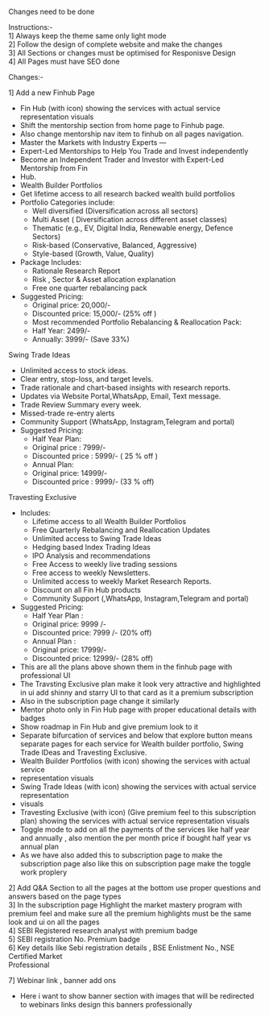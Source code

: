 Changes need to be done

Instructions:-   
1\] Always keep the theme same only light mode  
2\] Follow the design of complete website and make the changes  
3\] All Sections or changes must be optimised for Responisve Design  
4\] All Pages must have SEO done

Changes:-

1\] Add a new Finhub Page

* Fin Hub (with icon) showing the services with actual service representation visuals  
* Shift the mentorship section from home page to Finhub page.  
* Also change mentorship nav item to finhub on all pages navigation.  
* Master the Markets with Industry Experts —  
* Expert-Led Mentorships to Help You Trade and Invest independently  
* Become an Independent Trader and Investor with Expert-Led Mentorship from Fin  
* Hub.  
* Wealth Builder Portfolios  
* Get lifetime access to all research backed wealth build portfolios  
* Portfolio Categories include:  
  * Well diversified (Diversification across all sectors)  
  * Multi Asset ( Diversification across different asset classes)  
  * Thematic (e.g., EV, Digital India, Renewable energy, Defence Sectors)  
  * Risk-based (Conservative, Balanced, Aggressive)  
  * Style-based (Growth, Value, Quality)  
* Package Includes:  
  * Rationale Research Report  
  * Risk , Sector & Asset allocation explanation  
  * Free one quarter rebalancing pack  
* Suggested Pricing:  
  * Original price: 20,000/-  
  * Discounted price: 15,000/- (25% off )  
  * Most recommended Portfolio Rebalancing & Reallocation Pack:  
  * Half Year: 2499/-  
  * Annually: 3999/- (Save 33%)

Swing Trade Ideas

* Unlimited access to stock ideas.  
* Clear entry, stop-loss, and target levels.  
* Trade rationale and chart-based insights with research reports.  
* Updates via Website Portal,WhatsApp, Email, Text message.  
* Trade Review Summary every week.  
* Missed-trade re-entry alerts  
* Community Support (WhatsApp, Instagram,Telegram and portal)  
* Suggested Pricing:  
  * Half Year Plan:  
  * Original price : 7999/-  
  * Discounted price : 5999/- ( 25 % off )  
  * Annual Plan:  
  * Original price: 14999/-  
  * Discounted price : 9999/- (33 % off)

Travesting Exclusive

* Includes:  
  * Lifetime access to all Wealth Builder Portfolios  
  * Free Quarterly Rebalancing and Reallocation Updates  
  * Unlimited access to Swing Trade Ideas  
  * Hedging based Index Trading Ideas  
  * IPO Analysis and recommendations  
  * Free Access to weekly live trading sessions  
  * Free access to weekly Newsletters.  
  * Unlimited access to weekly Market Research Reports.  
  * Discount on all Fin Hub products  
  * Community Support (,WhatsApp, Instagram,Telegram and portal)  
* Suggested Pricing:  
  * Half Year Plan :  
  * Original price: 9999 /-  
  * Discounted price: 7999 /- (20% off)  
  * Annual Plan :  
  * Original price: 17999/-  
  * Discounted price: 12999/- (28% off)  
* This are all the plans above shown them in the finhub page with professional UI   
* The Travsting Exclusive plan make it look very attractive and highlighted in ui add shinny and starry UI to that card as it a premium subscription  
* Also in the subscription page change it similarly   
*  Mentor photo only in Fin Hub page with proper educational details with badges  
* Show roadmap in Fin Hub and give premium look to it  
* Separate bifurcation of services and below that explore button means separate pages for each service for Wealth builder portfolio, Swing Trade IDeas and Travesting Exclusive.  
* Wealth Builder Portfolios (with icon) showing the services with actual service  
* representation visuals  
* Swing Trade Ideas (with icon) showing the services with actual service representation  
* visuals  
* Travesting Exclusive (with icon) (Give premium feel to this subscription plan) showing the services with actual service representation visuals  
* Toggle mode to add on all the payments of the services like half year and annually , also mention the per month price if bought half year vs annual plan  
* As we have also added this to subscription page to make the subscription page also like this on subscription page make the toggle work proplery  
    
  

	  
2\] Add Q\&A Section to all the pages at the bottom use proper questions and answers based on the page types  
3\] In the subscription page  Highlight the market mastery program with premium feel and make sure all the premium highlights must be the same look and ui on all the pages  
4\] SEBI Registered research analyst with premium badge  
5\] SEBI registration No. Premium badge  
6\] Key details like Sebi registration details , BSE Enlistment No., NSE Certified Market  
Professional

7\] Webinar link , banner add ons

- Here i want to show banner section with images that will be redirected to webinars links design this banners professionally

 